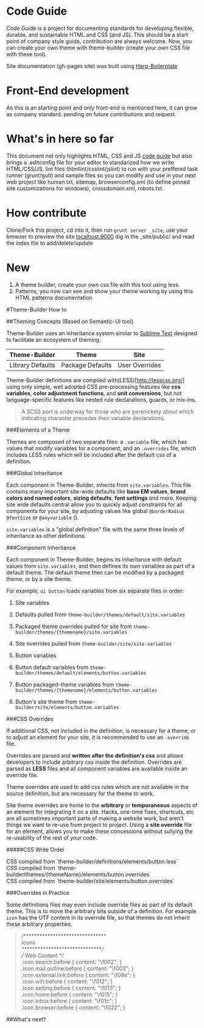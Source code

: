 # Code Guide
Code Guide is a project for documenting standards for developing flexible, durable, and sustainable HTML and CSS (and JS). This should be a start point of company style guide, contribution are always welcome.
Now, you can create your own theme with theme-builder (create your own CSS file with these tool).

Site documentation (gh-pages site) was built using [Harp-Boilerplate](https://github.com/mshanken/harp-boilerplate)

# Front-End development
As this is an starting point and only front-end is mentioned here, it can grow as company standard. pending on future contributions and request.

# What's in here so far
This document not only highlights HTML, CSS and JS [code guide](https://github.com/mshanken/code-guide) but also brings a .editconfig file for your editor to standarized how we write HTML/CSS/JS, lint files (htmllint/csslint/jslint) to run with your preffered task runner (grunt/gult) and sample files so you can modify and use in your next web project like human.txt, sitemap, browserconfig.xml (to define pinned site customizations for windows), crossdomain.xml, robots.txt.

# How contribute
Clone/Fork this project, cd into it, then run `grunt server _site`, use your browser to preview the site [localhost:9000](http://localhost:9000) dig in the _site/public/ and read the index file to add/delete/update

# New
1. A theme builder, create your own css file with this tool using less.
2. Patterns, you now can see and show your theme working by using this HTML patterns documentation

#Theme-Builder How to

##Theming Concepts (Based on Semantic-UI tool)

Theme-Builder uses an inheritance system similar to <a href="https://www.sublimetext.com/docs/2/settings.html" target="_blank">Sublime Text</a> designed to facilitate an ecosystem of theming.

| Theme-Builder | Theme | Site |
|---|---|---|
| Library Defaults | Package Defaults | User Overrides |

Theme-Builder definitions are compiled with(LESS)[http://lesscss.org/] using only simple, well adopted CSS pre-processing features like **css variables**, **color adjustment functions**, and **unit conversions**, but not language-specific features like nested rule declarations, guards, or mix-ins.


> A SCSS port is underway for those who are persnickety about which indicating character precedes their variable declarations.

###Elements of a Theme

Themes are composed of two separate files: a `.variable` file, which has values that modify variables for a component, and an `.overrides` file, which includes LESS rules which will be included after the default css of a definition.


###Global Inheritance

Each component in Theme-Builder, inherits from `site.variables`. This file contains many important site-wide defaults like **base EM values**, **brand colors and named colors**, **sizing defaults**, **font settings** and more. Keeping site wide defaults central allow you to quickly adjust constraints for all components for your site, by adjusting values like global `@borderRadius` `@fontSize` or `@anyvariable` ().

`site.variables` is a "global definition" file with the same three levels of inheritance as other definitions.

###Component Inheritance

Each component in Theme-Builder, begins its inheritance with default values from `site.variables`, and then defines its own variables as part of a default theme. The default theme then can be modified by a packaged theme, or by a site theme.

For example, `ui button` loads variables from six separate files in order:


1. Site variables
  1. Defaults pulled from `theme-builder/themes/default/site.variables`
  2. Packaged theme overrides pulled for site from `theme-builder/themes/{themename}/site.variables`
  3. Site overrides pulled from `theme-builder/site/site.variables`

2. Button variables
  1. Button default variables from `theme-builder/themes/default/elements/button.variables`
  2. Button packaged-theme variables from `theme-builder/themes/{themename}/elements/button.variables`
  3. Button's site theme from `theme-builder/site/elements/button.variables`


###CSS Overrides

If additional CSS, not included in the definition, is necessary for a theme, or to adjust an element for your site, it is recommended to use an `.override` file.

Overrides are parsed and **written after the definition's css** and allows developers to include arbitrary css inside the definition. Overrides are parsed as **LESS** files and all component variables are available inside an override file.

Theme overrides are used to add css rules which are not available in the source definition, but are necessary for the theme to work.

Site theme overrides are home to the **arbitrary** or **temporaneous** aspects of an element for integrating it on a site. Hacks, one-time fixes, shortcuts, etc are all sometimes important parts of making a website work, but aren't things we want to re-use from project to project. Using a **site override** file for an element, allows you to make these concessions without sullying the re-usability of the rest of your code.

#####CSS Write Order
<div class="ui large bulleted list">
  <div class="item">
    CSS compiled from `theme-builder/definitions/elements/button.less`
  </div>
  <div class="item">
    CSS compiled from `theme-builder/themes/{themeName}/elements/button.overrides`
  </div>
  <div class="item">
    CSS compiled from `theme-builder/site/elements/button.overrides`
  </div>
</div>

###Overrides in Practice

Some definitions files may even include override files as part of its default theme. This is to move the arbitrary bits outside of a definition. For example `icon` has the UTF content in its override file, so that themes do not inherit these arbitrary properties.

>/*******************************<br />
            Icons<br />
*******************************/<br />
 /* Web Content */<br />
.icon.search:before { content: "\f002"; }<br />
.icon.mail.outline:before { content: "\f003"; }<br />
.icon.external.link:before { content: "\f08e"; }<br />
.icon.wifi:before { content: "\f012"; }<br />
.icon.setting:before { content: "\f013"; }<br />
.icon.home:before { content: "\f015"; }<br />
.icon.inbox:before { content: "\f01c"; }<br />
.icon.browser:before { content: "\f022"; }

##What's next?
